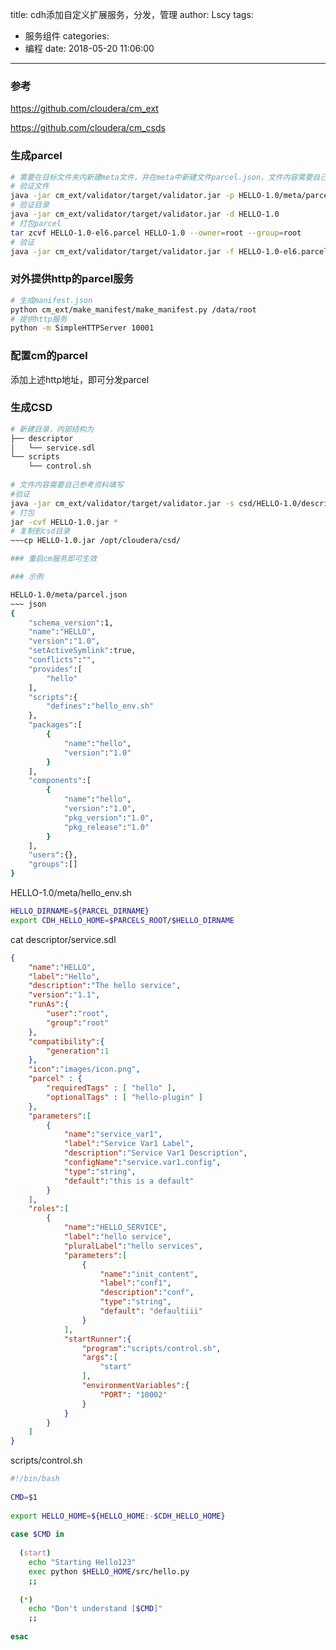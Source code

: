 title: cdh添加自定义扩展服务，分发，管理
author: Lscy
tags:
  - 服务组件
categories:
  - 编程
date: 2018-05-20 11:06:00
---
### 参考
https://github.com/cloudera/cm_ext

https://github.com/cloudera/cm_csds

### 生成parcel
~~~ bash
# 需要在目标文件夹内新建meta文件，并在meta中新建文件parcel.json，文件内容需要自己参考资料填写
# 验证文件
java -jar cm_ext/validator/target/validator.jar -p HELLO-1.0/meta/parcel.json
# 验证目录
java -jar cm_ext/validator/target/validator.jar -d HELLO-1.0
# 打包parcel
tar zcvf HELLO-1.0-el6.parcel HELLO-1.0 --owner=root --group=root
# 验证
java -jar cm_ext/validator/target/validator.jar -f HELLO-1.0-el6.parcel
~~~
<!-- more -->
### 对外提供http的parcel服务
~~~ bash
# 生成manifest.json
python cm_ext/make_manifest/make_manifest.py /data/root
# 提供http服务
python -m SimpleHTTPServer 10001
~~~

### 配置cm的parcel
添加上述http地址，即可分发parcel

### 生成CSD
~~~ bash
# 新建目录，内部结构为
├── descriptor
│   └── service.sdl
└── scripts
    └── control.sh
 
# 文件内容需要自己参考资料填写
#验证
java -jar cm_ext/validator/target/validator.jar -s csd/HELLO-1.0/descriptor/service.sdl
# 打包
jar -cvf HELLO-1.0.jar *
# 复制到csd目录
~~~cp HELLO-1.0.jar /opt/cloudera/csd/

### 重启cm服务即可生效

### 示例

HELLO-1.0/meta/parcel.json
~~~ json
{
    "schema_version":1,
    "name":"HELLO",
    "version":"1.0",
    "setActiveSymlink":true,
    "conflicts":"",
    "provides":[
        "hello"
    ],
    "scripts":{
        "defines":"hello_env.sh"
    },
    "packages":[
        {
            "name":"hello",
            "version":"1.0"
        }
    ],
    "components":[
        {
            "name":"hello",
            "version":"1.0",
            "pkg_version":"1.0",
            "pkg_release":"1.0"
        }
    ],
    "users":{},
    "groups":[]
}
~~~
HELLO-1.0/meta/hello_env.sh
~~~ bash
HELLO_DIRNAME=${PARCEL_DIRNAME}
export CDH_HELLO_HOME=$PARCELS_ROOT/$HELLO_DIRNAME
~~~
cat descriptor/service.sdl
~~~ json
{
    "name":"HELLO",
    "label":"Hello",
    "description":"The hello service",
    "version":"1.1",
    "runAs":{
        "user":"root",
        "group":"root"
    },
    "compatibility":{
        "generation":1
    },
    "icon":"images/icon.png",
    "parcel" : {
        "requiredTags" : [ "hello" ],
        "optionalTags" : [ "hello-plugin" ]
    },
    "parameters":[
        {
            "name":"service_var1",
            "label":"Service Var1 Label",
            "description":"Service Var1 Description",
            "configName":"service.var1.config",
            "type":"string",
            "default":"this is a default"
        }
    ],
    "roles":[
        {
            "name":"HELLO_SERVICE",
            "label":"hello service",
            "pluralLabel":"hello services",
            "parameters":[
                {
                    "name":"init_content",
                    "label":"conf1",
                    "description":"conf",
                    "type":"string",
                    "default": "defaultiii"
                }
            ],
            "startRunner":{
                "program":"scripts/control.sh",
                "args":[
                    "start"
                ],
                "environmentVariables":{
                    "PORT": "10002"
                }
            }
        }
    ]
}
~~~
scripts/control.sh
~~~ bash
#!/bin/bash
 
CMD=$1
 
export HELLO_HOME=${HELLO_HOME:-$CDH_HELLO_HOME}
 
case $CMD in
 
  (start)
    echo "Starting Hello123"
    exec python $HELLO_HOME/src/hello.py
    ;;    
 
  (*)
    echo "Don't understand [$CMD]"
    ;;
 
esac
~~~